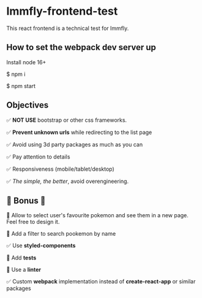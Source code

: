 # Immfly-frontend-test
This react frontend is a technical test for Immfly.

## How to set the webpack dev server up

Install node 16+

$ npm i

$ npm start

## Objectives

✅ **NOT USE** bootstrap or other css frameworks.

✅ **Prevent unknown urls** while redirecting to the list page

✅ Avoid using 3d party packages as much as you can

✅ Pay attention to details

✅ Responsiveness (mobile/tablet/desktop)

✅ *The simple, the better*, avoid overengineering.

## 🌟 Bonus 🌟

🚫 Allow to select user's favourite pokemon and see them in a new page. Feel free to design it.

🚫 Add a filter to search pookemon by name

✅ Use **styled-components**

🚫 Add **tests**

🚫 Use a **linter**

✅ Custom **webpack** implementation instead of **create-react-app** or similar packages